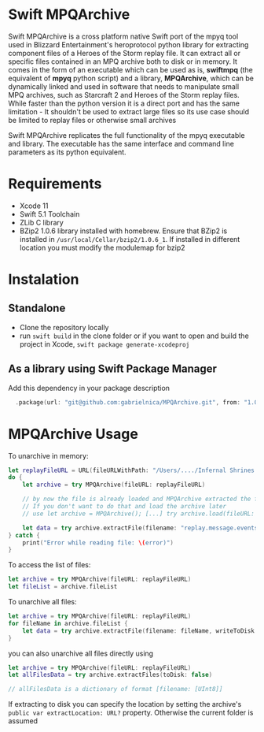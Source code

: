 # Swift MPQArchive

Swift MPQArchive is a cross platform native Swift port of the mpyq tool used in Blizzard Entertainment's
heroprotocol python library for extracting component files of a Heroes of the Storm
replay file. It can extract all or specific files contained in an MPQ archive both to disk or in memory. It comes in the form of an executable which can be used as is,
**swiftmpq** (the equivalent of **mpyq** python script) and a library, **MPQArchive**, which can be dynamically linked and used in software that needs to manipulate small MPQ archives, such as Starcraft 2 and Heroes of the Storm replay files. While faster than the python version it is a direct port and has
the same limitation - It shouldn't be used to extract large files so its use case should be limited to replay
files or otherwise small archives

Swift MPQArchive replicates the full functionality of the mpyq executable and library. The executable has the same interface and command line parameters as its python equivalent.

# Requirements

* Xcode 11
* Swift 5.1 Toolchain
* ZLib C library
* BZip2 1.0.6 library installed with homebrew. Ensure that BZip2 is installed in `/usr/local/Cellar/bzip2/1.0.6_1`. If installed in different location you must modify the modulemap for bzip2

# Instalation

## Standalone

* Clone the repository locally
* run `swift build` in the clone folder or if you want to open and build the project in Xcode, `swift package generate-xcodeproj`

## As a library using Swift Package Manager

Add this dependency in your package description

```swift
  .package(url: "git@github.com:gabrielnica/MPQArchive.git", from: "1.0.0")
```



# MPQArchive Usage

To unarchive in memory:

```swift
let replayFileURL = URL(fileURLWithPath: "/Users/..../Infernal Shrines (60).StormReplay")
do {
    let archive = try MPQArchive(fileURL: replayFileURL)

    // by now the file is already loaded and MPQArchive extracted the file list.
    // If you don't want to do that and load the archive later
    // use let archive = MPQArchive(); [...] try archive.load(fileURL: replayFileURL)

    let data = try archive.extractFile(filename: "replay.message.events", writeToDisk: false)
} catch {
    print("Error while reading file: \(error)")
}
```

To access the list of files:

```swift
let archive = try MPQArchive(fileURL: replayFileURL)
let fileList = archive.fileList
```

To unarchive all files:

```swift
let archive = try MPQArchive(fileURL: replayFileURL)
for fileName in archive.fileList {
    let data = try archive.extractFile(filename: fileName, writeToDisk: false)
}

```

you can also unarchive all files directly using

```Swift
let archive = try MPQArchive(fileURL: replayFileURL)
let allFilesData = try archive.extractFiles(toDisk: false)

// allFilesData is a dictionary of format [filename: [UInt8]]

```

If extracting to disk you can specify the location by setting the archive's `public var extractLocation: URL?` property. Otherwise the current folder is assumed
